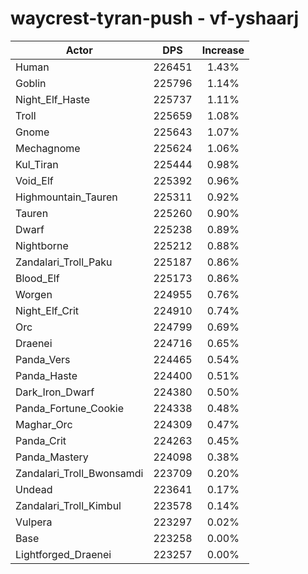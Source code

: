 # waycrest-tyran-push - vf-yshaarj
| Actor | DPS | Increase |
|---|:---:|:---:|
|Human|226451|1.43%|
|Goblin|225796|1.14%|
|Night_Elf_Haste|225737|1.11%|
|Troll|225659|1.08%|
|Gnome|225643|1.07%|
|Mechagnome|225624|1.06%|
|Kul_Tiran|225444|0.98%|
|Void_Elf|225392|0.96%|
|Highmountain_Tauren|225311|0.92%|
|Tauren|225260|0.90%|
|Dwarf|225238|0.89%|
|Nightborne|225212|0.88%|
|Zandalari_Troll_Paku|225187|0.86%|
|Blood_Elf|225173|0.86%|
|Worgen|224955|0.76%|
|Night_Elf_Crit|224910|0.74%|
|Orc|224799|0.69%|
|Draenei|224716|0.65%|
|Panda_Vers|224465|0.54%|
|Panda_Haste|224400|0.51%|
|Dark_Iron_Dwarf|224380|0.50%|
|Panda_Fortune_Cookie|224338|0.48%|
|Maghar_Orc|224309|0.47%|
|Panda_Crit|224263|0.45%|
|Panda_Mastery|224098|0.38%|
|Zandalari_Troll_Bwonsamdi|223709|0.20%|
|Undead|223641|0.17%|
|Zandalari_Troll_Kimbul|223578|0.14%|
|Vulpera|223297|0.02%|
|Base|223258|0.00%|
|Lightforged_Draenei|223257|0.00%|
